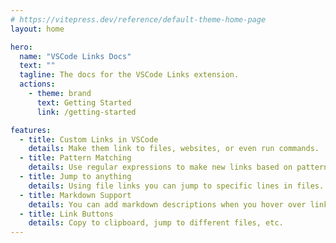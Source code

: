 ```yaml
---
# https://vitepress.dev/reference/default-theme-home-page
layout: home

hero:
  name: "VSCode Links Docs"
  text: ""
  tagline: The docs for the VSCode Links extension.
  actions:
    - theme: brand
      text: Getting Started
      link: /getting-started

features:
  - title: Custom Links in VSCode
    details: Make them link to files, websites, or even run commands.
  - title: Pattern Matching
    details: Use regular expressions to make new links based on patterns. 
  - title: Jump to anything
    details: Using file links you can jump to specific lines in files.
  - title: Markdown Support
    details: You can add markdown descriptions when you hover over links.
  - title: Link Buttons
    details: Copy to clipboard, jump to different files, etc.
---
```


